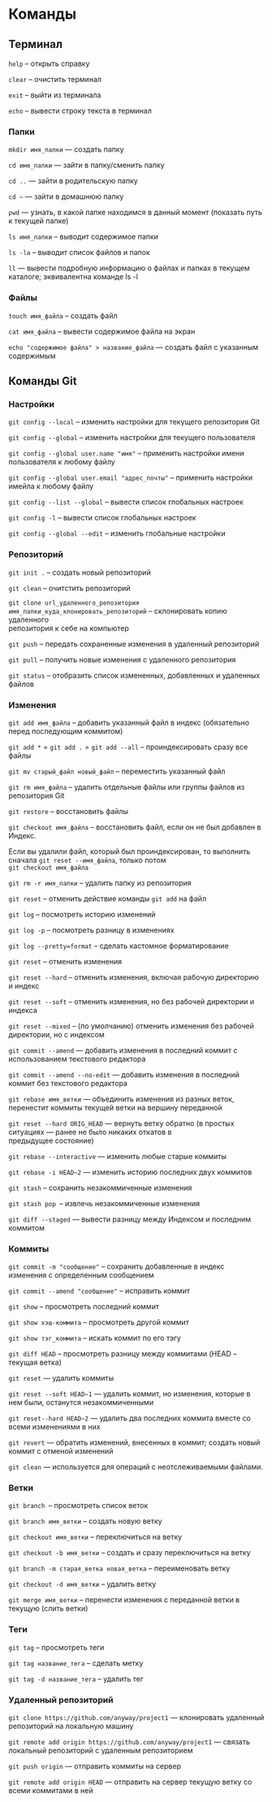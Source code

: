 # Команды

## Терминал

`help` – открыть справку

`clear` – очистить терминал

`exit` – выйти из терминала

`echo` – вывести строку текста в терминал

### Папки

`mkdir имя_папки` — создать папку

`cd имя_папки` — зайти в папку/сменить папку

`cd ..` — зайти в родительскую папку

`cd ~` — зайти в домашнюю папку

`pwd` — узнать, в какой папке находимся в данный момент (показать путь к текущей папке)

`ls имя_папки` – выводит содержимое папки

`ls -la` – выводит список файлов и папок

`ll` — вывести подробную информацию о файлах и папках в текущем каталоге; эквивалентна команде ls -l

### Файлы

`touch имя_файла` – создать файл

`cat имя_файла` – вывести содержимое файла на экран

`echo "содержимое файла" > название_файла` — создать файл с указанным содержимым

## Команды Git

### Настройки

`git config --local` – изменить настройки для текущего репозитория Git

`git config --global` – изменить настройки для текущего пользователя

`git config --global user.name "имя"` – применить настройки имени пользователя к любому файлу

`git config --global user.email "адрес_почты"` – применить настройки имейла к любому файлу

`git config --list --global` – вывести список глобальных настроек

`git config -l` – вывести список глобальных настроек

`git config --global --edit` – изменить глобальные настройки

### Репозиторий

`git init .` – создать новый репозиторий

`git clean` – очитстить репозиторий

`git clone url_удаленного_репозитория имя_папки_куда_клонировать_репозиторий` – склонировать копию удаленного  
репозитория к себе на компьютер

`git push` – передать сохраненные изменения в удаленный репозиторий

`git pull` – получить новые изменения с удаленного репозитория

`git status` – отобразить список измененных, добавленных и удаленных файлов

### Изменения

`git add имя_файла` – добавить указанный файл в индекс (обязательно перед последующим коммитом)

`git add *` = `git add .`  = `git add --all` – проиндексировать сразу все файлы

`git mv старый_файл новый_файл` – переместить указанный файл

`git rm имя_файла` – удалить отдельные файлы или группы файлов из репозитория Git

`git restore` – восстановить файлы

`git checkout имя_файла` – восстановить файл, если он не был добавлен в Индекс.

Если вы удалили файл, который был проиндексирован, то выполнить сначала `git reset --имя_файла`, только потом  
`git checkout имя_файла`

`git rm -r имя_папки` – удалить папку из репозитория

`git reset` – отменить действие команды `git add` на файл

`git log` – посмотреть историю изменений

`git log -p` – посмотреть разницу в изменениях

`git log --pretty=format` – сделать кастомное форматирование

`git reset` – отменить изменения

`git reset --hard` – отменить изменения, включая рабочую директорию и индекс

`git reset --soft` – отменить изменения, но без рабочей директории и индекса

`git reset --mixed` – (по умолчанию) отменить изменения без рабочей директории, но с индексом

`git commit --amend` — добавить изменения в последний коммит с использованием текстового редактора

`git commit --amend --no-edit` — добавить изменения в последний коммит без текстового редактора

`git rebase имя_ветки` — объединить изменения из разных веток, перенестит коммиты текущей ветки на вершину переданной

`git reset --hard ORIG_HEAD` — вернуть ветку обратно (в простых ситуациях — ранее не было никаких откатов в  
предыдущее состояние)

`git rebase --interactive` — изменить любые старые коммиты

`git rebase -i HEAD~2` — изменить историю последних двух коммитов

`git stash` – сохранить незакоммиченные изменения

`git stash pop `– извлечь незакоммиченные изменения

`git diff --staged` — вывести разницу между Индексом и последним коммитом

### Коммиты

`git commit -m "сообщение"` – сохранить добавленные в индекс изменения с определенным сообщением

`git commit --amend "сообщение"` – исправить коммит

`git show` – просмотреть последний коммит

`git show хэш-коммита` – просмотреть другой коммит

`git show тэг_коммита` – искать коммит по его тэгу

`git diff HEAD` – просмотреть разницу между коммитами (HEAD – текущая ветка)

`git reset` —  удалить коммиты

`git reset --soft HEAD~1` — удалить коммит, но изменения, которые в нем были, останутся незакоммиченными

`git reset--hard HEAD~2` — удалить два последних коммита вместе со всеми изменениями в них

`git revert` — обратить изменений, внесенных в коммит; создать новый коммит с отменой изменений

`git clean` — используется для операций с неотслеживаемыми файлами.

### Ветки

`git branch `– просмотреть список веток

`git branch имя_ветки` – создать новую ветку

`git checkout имя_ветки` – переключиться на ветку

`git checkout -b имя_ветки` – создать и сразу переключиться на ветку

`git branch -m старая_ветка новая_ветка` – переименовать ветку

`git checkout -d имя_ветки` – удалить ветку

`git merge имя_ветки` – перенести изменения с переданной ветки в текущую (слить ветки)

### Теги

`git tag` – просмотреть теги

`git tag название_тега` – сделать метку

`git tag -d название_тега` – удалить тег

### Удаленный репозиторий

`git clone https://github.com/anyway/project1` — клонировать удаленный репозиторий на локальную машину

`git remote add origin https://github.com/anyway/project1` — связать локальный репозиторий с удаленным репозиторием   

`git push origin` — отправить коммиты на сервер

`git remote add origin HEAD` — отправить на сервер текущую ветку со всеми коммитами в ней